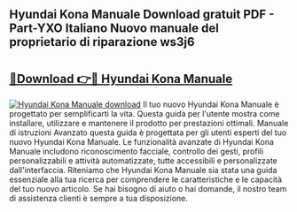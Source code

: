 ## Hyundai Kona Manuale Download gratuit PDF - Part-YXO Italiano Nuovo manuale del proprietario di riparazione ws3j6

# <h2><a href="http://dfc3s8y.blite.top/?on=Hyundai+Kona+Manuale">🔗Download 👉🔴 Hyundai Kona Manuale</a></h2>

[![Hyundai Kona Manuale download](https://i.imgur.com/lujVjoI.png)](http://dfc3s8y.blite.top/?on=Hyundai+Kona+Manuale)
Il tuo nuovo Hyundai Kona Manuale è progettato per semplificarti la vita. Questa guida per l'utente mostra come installare, utilizzare e mantenere il prodotto per prestazioni ottimali. Manuale di istruzioni Avanzato questa guida è progettata per gli utenti esperti del tuo nuovo Hyundai Kona Manuale. Le funzionalità avanzate di Hyundai Kona Manuale includono riconoscimento facciale, controllo dei gesti, profili personalizzabili e attività automatizzate, tutte accessibili e personalizzate dall'interfaccia. Riteniamo che Hyundai Kona Manuale sia stata una guida essenziale alla tua ricerca per comprendere le caratteristiche e le capacità del tuo nuovo articolo. Se hai bisogno di aiuto o hai domande, il nostro team di assistenza clienti è sempre a tua disposizione.
